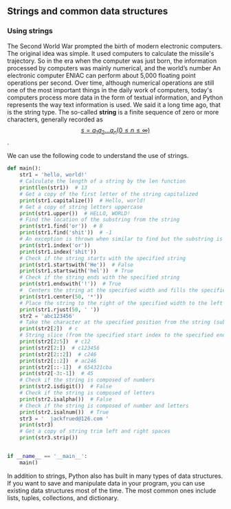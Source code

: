 
## Strings and common data structures

### Using strings

The Second World War prompted the birth of modern electronic computers. The original idea was simple. It used computers to calculate the missile's trajectory. So in the era when the computer was just born, the information processed by computers was mainly numerical, and the world’s number An electronic computer ENIAC can perform about 5,000 floating point operations per second. Over time, although numerical operations are still one of the most important things in the daily work of computers, today's computers process more data in the form of textual information, and Python represents the way text information is used. We said it a long time ago, that is the string type. The so-called **string** is a finite sequence of zero or more characters, generally recorded as [$${\displaystyle s=a_{1}a_{2}\dots a_{n}(0\leq n \leq \infty)}$$](https://wikimedia.org/api/rest_v1/media/math/render/svg/e29bf631b090323edd6889f810e6cff29538b161).

We can use the following code to understand the use of strings.


```Python
def main():
    str1 = 'hello, world!'
    # Calculate the length of a string by the len function
    print(len(str1))  # 13
    # Get a copy of the first letter of the string capitalized
    print(str1.capitalize())  # Hello, world!
    # Get a copy of string letters uppercase
    print(str1.upper())  # HELLO, WORLD!
    # Find the location of the substring from the string
    print(str1.find('or'))  # 8
    print(str1.find('shit'))  # -1
    # An exception is thrown when similar to find but the substring is not found
    print(str1.index('or'))
    print(str1.index('shit'))
    # Check if the string starts with the specified string
    print(str1.startswith('He'))  # False
    print(str1.startswith('hel'))  # True
    # Check if the string ends with the specified string
    print(str1.endswith('!'))  # True
    #  Centers the string at the specified width and fills the specified characters on both sides
    print(str1.center(50, '*'))
    # Place the string to the right of the specified width to the left to fill the specified character
    print(str1.rjust(50, ' '))
    str2 = 'abc123456'
    # Take the character at the specified position from the string (subscript operation)
    print(str2[2])  # c
    # String slice (from the specified start index to the specified end index)
    print(str2[2:5])  # c12
    print(str2[2:])  # c123456
    print(str2[2::2])  # c246
    print(str2[::2])  # ac246
    print(str2[::-1])  # 654321cba
    print(str2[-3:-1])  # 45
    # Check if the string is composed of numbers
    print(str2.isdigit())  # False
    # Check if the string is composed of letters
    print(str2.isalpha())  # False
    # Check if the string is composed of number and letters
    print(str2.isalnum())  # True
    str3 = '  jackfrued@126.com '
    print(str3)
    # Get a copy of string trim left and right spaces
    print(str3.strip())


if __name__ == '__main__':
    main()
```
In addition to strings, Python also has built in many types of data structures. If you want to save and manipulate data in your program, you can use existing data structures most of the time. The most common ones include lists, tuples, collections, and dictionary.

